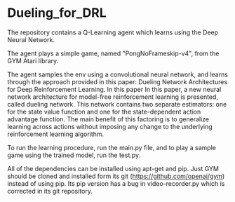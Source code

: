 # Dueling_for_DRL
The repository contains a Q-Learning agent which learns using the Deep Neural Network. 

The agent plays a simple game, named "PongNoFrameskip-v4", from the GYM Atari library.

The agent samples the env using a convolutional neural network, and learns through the approach provided in this paper: Dueling Network Architectures for Deep Reinforcement Learning. In this paper In this paper, a new neural network architecture for model-free reinforcement learning is presented, called dueling network. This network contains two separate estimators: one for the state value function and one for the state-dependent action advantage function. The main benefit of this factoring is to generalize learning across actions without imposing any change to the underlying reinforcement learning algorithm.

To run the learning procedure, run the main.py file, and to play a sample game using the trained model, run the test.py.

All of the dependencies can be installed using apt-get and pip. Just GYM should be cloned and installed form its git (https://github.com/openai/gym) instead of using pip. Its pip version has a bug in video-recorder.py which is corrected in its git repository. 
